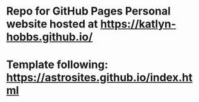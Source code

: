 # Repo for GitHub Pages Personal website hosted at https://katlyn-hobbs.github.io/

# Template following: https://astrosites.github.io/index.html
